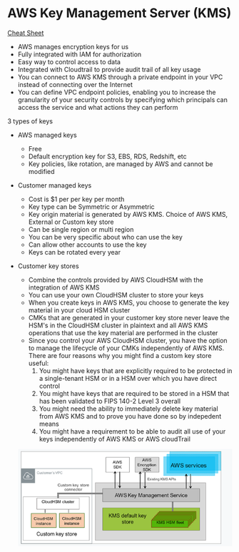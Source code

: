 # AWS Key Management Server (KMS)

[Cheat Sheet](https://tutorialsdojo.com/aws-key-management-service-aws-kms/?src=udemy)


- AWS manages encryption keys for us
- Fully integrated with IAM for authorization
- Easy way to control access to data 
- Integrated with Cloudtrail to provide audit trail of all key usage
- You can connect to AWS KMS through a private endpoint in your VPC instead of connecting over the Internet
- You can define VPC endpoint policies, enabling you to increase the granularity of your security controls by specifying which principals can access the service and what actions they can perform


3 types of keys

- AWS managed keys
    - Free
    - Default encryption key for S3, EBS, RDS, Redshift, etc
    - Key policies, like rotation, are managed by AWS and cannot be modified
- Customer managed keys
    - Cost is $1 per per key per month
    - Key type can be Symmetric or Asymmetric
    - Key origin material is generated by AWS KMS.  Choice of AWS KMS, External or Custom key store
    - Can be single region or multi region
    - You can be very specific about who can use the key
    - Can allow other accounts to use the key
    - Keys can be rotated every year
- Customer key stores
    - Combine the controls provided by AWS CloudHSM with the integration of AWS KMS
    - You can use your own CloudHSM cluster to store your keys
    - When you create keys in AWS KMS, you choose to generate the key material in your cloud HSM cluster
    - CMKs that are generated in your customer key store never leave the HSM's in the CloudHSM cluster in plaintext and all AWS KMS operations that use the key material are performed in the cluster
    - Since you control your AWS CloudHSM cluster, you have the option to manage the lifecycle of your CMKs independently of AWS KMS.  There are four reasons why you might find a custom key store useful:
        1. You might have keys that are explicitly required to be protected in a single-tenant HSM or in a HSM over which you have direct control
        2. You might have keys that are required to be stored in a HSM that has been validated to FIPS 140-2 Level 3 overall
        3. You might need the ability to immediately delete key material from AWS KMS and to prove you have done so by indepedent means
        4. You might have a requirement to be able to audit all use of your keys independently of AWS KMS or AWS cloudTrail

    ![Alt text](images/customkeystore.png)
     




